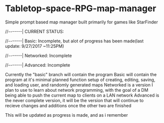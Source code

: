# Tabletop-space-RPG-map-manager
Simple prompt based map manager built primarily for games like StarFinder

//-------|  CURRENT STATUS:

//-------|  Basic:     Incomplete, but alot of progress has been made(last update: 9/27/2017 ~11:25PM)

//-------|  Networked: Incomplete

//-------|  Advanced:  Incomplete


Currently the "basic" branch will contain the program
Basic will contain the program at it's minimal planned function setup of creating, editing, saving, and loading user, and randomly generated maps
Networked is a version I plan to use to learn about network programming, with the goal of a DM being able to push the current map to clients on a LAN network
Advanced is the never complete version, it will be the version that will continue to recieve changes and additions once the other two are finished

This will be updated as progress is made, and as i remember
